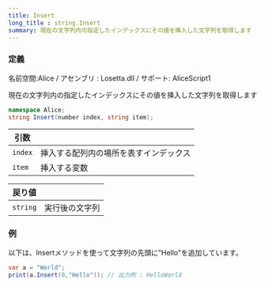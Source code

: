 ```yaml
---
title: Insert
long_title : string.Insert
summary: 現在の文字列内の指定したインデックスにその値を挿入した文字列を取得します
---
```

### 定義
名前空間:Alice / アセンブリ : Losetta.dll / サポート: AliceScript1

現在の文字列内の指定したインデックスにその値を挿入した文字列を取得します

```cs title="AliceScript"
namespace Alice;
string Insert(number index, string item);
```

|引数| |
|-|-|
|`index`|挿入する配列内の場所を表すインデックス|
|`item`|挿入する変数|

|戻り値| |
|-|-|
|`string`|実行後の文字列|

### 例
以下は、Insertメソッドを使って文字列の先頭に"Hello"を追加しています。

```cs title="AliceScript"
var a = "World";
print(a.Insert(0,"Hello")); // 出力例 : HelloWorld
```
